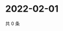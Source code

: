 # 2022-02-01

共 0 条

<!-- BEGIN WEIBO -->
<!-- 最后更新时间 Tue Feb 01 2022 21:17:06 GMT+0800 (China Standard Time) -->

<!-- END WEIBO -->
